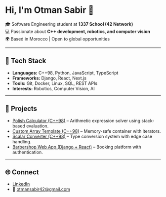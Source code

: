 # Hi, I'm Otman Sabir 👋

🎓 Software Engineering student at **1337 School (42 Network)**  
💻 Passionate about **C++ development, robotics, and computer vision**  
🌍 Based in Morocco | Open to global opportunities  

---

## 🔧 Tech Stack
- **Languages:** C++98, Python, JavaScript, TypeScript  
- **Frameworks:** Django, React, Next.js  
- **Tools:** Git, Docker, Linux, SQL, REST APIs  
- **Interests:** Robotics, Computer Vision, AI  

---

## 🚀 Projects
- [Polish Calculator (C++98)](link) – Arithmetic expression solver using stack-based evaluation.  
- [Custom Array Template (C++98)](link) – Memory-safe container with iterators.  
- [Scalar Converter (C++98)](link) – Type conversion system with edge case handling.  
- [Barbershop Web App (Django + React)](link) – Booking platform with authentication.  

---

## 🌐 Connect
- [LinkedIn](https://linkedin.com/in/otman-sabir-155420318)  
- 📧 otmansabir42@gmail.com